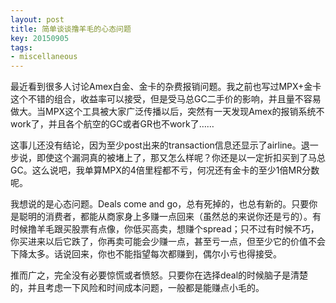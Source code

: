 ```yaml
---
layout: post
title: 简单谈谈撸羊毛的心态问题
key: 20150905
tags:
- miscellaneous
---
```


最近看到很多人讨论Amex白金、金卡的杂费报销问题。我之前也写过MPX+金卡这个不错的组合，收益率可以接受，但是受马总GC二手价的影响，并且量不容易做大。当MPX这个工具被大家广泛传播以后，突然有一天发现Amex的报销系统不work了，并且各个航空的GC或者GR也不work了……

这事儿还没有结论，因为至少post出来的transaction信息还显示了airline。退一步说，即使这个漏洞真的被堵上了，那又怎么样呢？你还是以一定折扣买到了马总GC。这么说吧，我单算MPX的4倍里程都不亏，何况还有金卡的至少1倍MR分数呢。

我想说的是心态问题。Deals come and go，总有死掉的，也总有新的。只要你是聪明的消费者，都能从商家身上多赚一点回来（虽然总的来说你还是亏的）。有时候撸羊毛跟买股票有点像，你低买高卖，想赚个spread；只不过有时候不巧，你买进来以后它跌了，你再卖可能会少赚一点，甚至亏一点，但至少它的价值不会下降太多。话说回来，你也不能指望每次都赚到，偶尔小亏也得接受。

推而广之，完全没有必要惊慌或者愤怒。只要你在选择deal的时候脑子是清楚的，并且考虑一下风险和时间成本问题，一般都是能赚点小毛的。